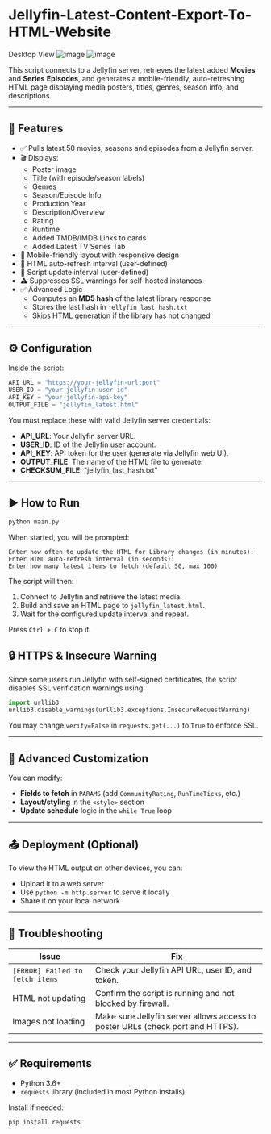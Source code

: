 # Jellyfin-Latest-Content-Export-To-HTML-Website

Desktop View
![image](https://github.com/user-attachments/assets/7a359777-1efb-478a-9a7c-7928873ef0e7)
![image](https://github.com/user-attachments/assets/08949e19-5503-40f1-b740-c58fb18d86e7)

This script connects to a Jellyfin server, retrieves the latest added **Movies** and **Series** **Episodes**, and generates a mobile-friendly, auto-refreshing HTML page displaying media posters, titles, genres, season info, and descriptions.

---

## 📌 Features

- ✅ Pulls latest 50 movies, seasons and episodes from a Jellyfin server.
- 🎬 Displays:
  - Poster image
  - Title (with episode/season labels)
  - Genres
  - Season/Episode Info
  - Production Year
  - Description/Overview
  - Rating
  - Runtime
  - Added TMDB/IMDB Links to cards
  - Added Latest TV Series Tab
- 📱 Mobile-friendly layout with responsive design
- 🔁 HTML auto-refresh interval (user-defined)
- 🔄 Script update interval (user-defined)
- ⚠️ Suppresses SSL warnings for self-hosted instances
- ✅ Advanced Logic
  - Computes an **MD5 hash** of the latest library response
  - Stores the last hash in `jellyfin_last_hash.txt`
  - Skips HTML generation if the library has not changed

---

## ⚙️ Configuration

Inside the script:

```python
API_URL = "https://your-jellyfin-url:port"
USER_ID = "your-jellyfin-user-id"
API_KEY = "your-jellyfin-api-key"
OUTPUT_FILE = "jellyfin_latest.html"
```

You must replace these with valid Jellyfin server credentials:

- **API_URL**: Your Jellyfin server URL.
- **USER_ID**: ID of the Jellyfin user account.
- **API_KEY**: API token for the user (generate via Jellyfin web UI).
- **OUTPUT_FILE**: The name of the HTML file to generate.
- **CHECKSUM_FILE**: "jellyfin_last_hash.txt"
---

## ▶️ How to Run

```bash
python main.py
```
When started, you will be prompted:

```text
Enter how often to update the HTML for Library changes (in minutes): 
Enter HTML auto-refresh interval (in seconds):
Enter how many latest items to fetch (default 50, max 100) 
```

The script will then:

1. Connect to Jellyfin and retrieve the latest media.
2. Build and save an HTML page to `jellyfin_latest.html`.
3. Wait for the configured update interval and repeat.

Press `Ctrl + C` to stop it.

## 🔒 HTTPS & Insecure Warning

Since some users run Jellyfin with self-signed certificates, the script disables SSL verification warnings using:

```python
import urllib3
urllib3.disable_warnings(urllib3.exceptions.InsecureRequestWarning)
```

You may change `verify=False` in `requests.get(...)` to `True` to enforce SSL.

---

## 🔧 Advanced Customization

You can modify:

- **Fields to fetch** in `PARAMS` (add `CommunityRating`, `RunTimeTicks`, etc.)
- **Layout/styling** in the `<style>` section
- **Update schedule** logic in the `while True` loop

---

## 📤 Deployment (Optional)

To view the HTML output on other devices, you can:

- Upload it to a web server
- Use `python -m http.server` to serve it locally
- Share it on your local network

---

## 🧪 Troubleshooting

| Issue | Fix |
|------|-----|
| `[ERROR] Failed to fetch items` | Check your Jellyfin API URL, user ID, and token. |
| HTML not updating | Confirm the script is running and not blocked by firewall. |
| Images not loading | Make sure Jellyfin server allows access to poster URLs (check port and HTTPS). |

---

## ✅ Requirements

- Python 3.6+
- `requests` library (included in most Python installs)

Install if needed:

```bash
pip install requests
```

